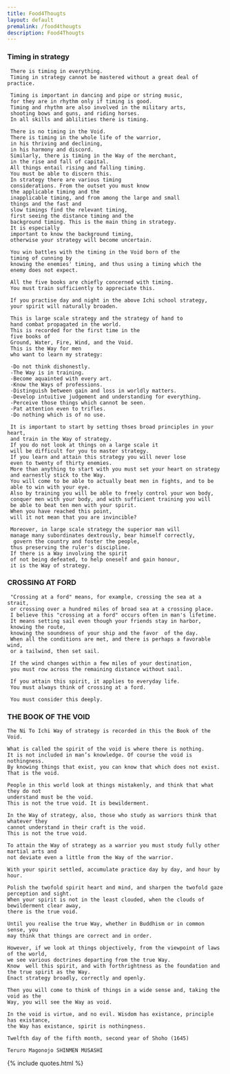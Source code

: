 ```yaml
---
title: Food4Thougts
layout: default
premalink: /food4thougts
description: Food4Thougts
---
```



### Timing in strategy
     There is timing in everything. 
     Timing in strategy cannot be mastered without a great deal of practice.
       
     Timing is important in dancing and pipe or string music, 
     for they are in rhythm only if timing is good.
     Timing and rhythm are also involved in the military arts,  
     shooting bows and guns, and riding horses. 
     In all skills and ablilities there is timing. 
     
     There is no timing in the Void.
     There is timing in the whole life of the warrior, 
     in his thriving and declining,
     in his harmony and discord. 
     Similarly, there is timing in the Way of the merchant, 
     in the rise and fall of capital. 
     All things entail rising and falling timing. 
     You must be able to discern this. 
     In strategy there are various timing
     considerations. From the outset you must know 
     the applicable timing and the
     inapplicable timing, and from among the large and small 
     things and the fast and
     slow timings find the relevant timing, 
     first seeing the distance timing and the
     background timing. This is the main thing in strategy. 
     It is especially
     important to know the background timing, 
     otherwise your strategy will become uncertain.
     
     You win battles with the timing in the Void born of the 
     timing of cunning by  
     knowing the enemies' timing, and thus using a timing which the 
     enemy does not expect. 
       
     All the five books are chiefly concerned with timing. 
     You must train sufficiently to appreciate this. 
     
     If you practise day and night in the above Ichi school strategy, 
     your spirit will naturally broaden.
      
     This is large scale strategy and the strategy of hand to
     hand combat propagated in the world. 
     This is recorded for the first time in the
     five books of 
     Ground, Water, Fire, Wind, and the Void. 
     This is the Way for men
     who want to learn my strategy:
     
     -Do not think dishonestly.
     -The Way is in training.
     -Become aquainted with every art.
     -Know the Ways of professions.
     -Distinguish between gain and loss in worldly matters.
     -Develop intuitive judgement and understanding for everything.
     -Perceive those things which cannot be seen.
     -Pat attention even to trifles.
     -Do nothing which is of no use.
     
     It is important to start by setting thses broad principles in your heart, 
     and train in the Way of strategy. 
     If you do not look at things on a large scale it
     will be difficult for you to master strategy. 
     If you learn and attain this strategy you will never lose 
     even to twenty of thirty enemies.
     More than anything to start with you must set your heart on strategy
     and earnestly stick to the Way.
     You will come to be able to actually beat men in fights, and to be
     able to win with your eye. 
     Also by training you will be able to freely control your won body, 
     conquer men with your body, and with sufficient training you will
     be able to beat ten men with your spirit. 
     When you have reached this point, 
     will it not mean that you are invincible?
     
     Moreover, in large scale strategy the superior man will 
     manage many subordinates dextrously, bear himself correctly,
      govern the country and foster the people,
     thus preserving the ruler's discipline. 
     If there is a Way involving the spirit
     of not being defeated, to help oneself and gain honour, 
     it is the Way of strategy.
     
     

### CROSSING AT FORD

     "Crossing at a ford" means, for example, crossing the sea at a strait,  
     or crossing over a hundred miles of broad sea at a crossing place.   
     I believe this "crossing at a ford" occurs often in man's lifetime.  
     It means setting sail even though your friends stay in harbor, 
     knowing the route, 
     knowing the soundness of your ship and the favor  of the day.   
     When all the conditions are met, and there is perhaps a favorable wind, 
     or a tailwind, then set sail. 

     If the wind changes within a few miles of your destination, 
     you must row across the remaining distance without sail.

     If you attain this spirit, it applies to everyday life. 
     You must always think of crossing at a ford.

     You must consider this deeply.


### THE BOOK OF THE VOID

    The Ni To Ichi Way of strategy is recorded in this the Book of the Void.
    
    What is called the spirit of the void is where there is nothing. 
    It is not included in man’s knowledge. Of course the void is nothingness. 
    By knowing things that exist, you can know that which does not exist. 
    That is the void.
    
    People in this world look at things mistakenly, and think that what they do not
    understand must be the void. 
    This is not the true void. It is bewilderment.
    
    In the Way of strategy, also, those who study as warriors think that whatever they
    cannot understand in their craft is the void. 
    This is not the true void.
    
    To attain the Way of strategy as a warrior you must study fully other martial arts and
    not deviate even a little from the Way of the warrior. 
    
    With your spirit settled, accumulate practice day by day, and hour by hour.
    
    Polish the twofold spirit heart and mind, and sharpen the twofold gaze perception and sight.
    When your spirit is not in the least clouded, when the clouds of bewilderment clear away, 
    there is the true void.
    
    Until you realise the true Way, whether in Buddhism or in common sense, you
    may think that things are correct and in order. 
    
    However, if we look at things objectively, from the viewpoint of laws of the world, 
    we see various doctrines departing from the true Way.
    Know  well this spirit, and with forthrightness as the foundation and the true spirit as the Way.
    Enact strategy broadly, correctly and openly.
    
    Then you will come to think of things in a wide sense and, taking the void as the
    Way, you will see the Way as void.
    
    In the void is virtue, and no evil. Wisdom has existance, principle has existance,
    the Way has existance, spirit is nothingness.
    
    Twelfth day of the fifth month, second year of Shoho (1645)
   
    Teruro Magonojo SHINMEN MUSASHI


    





{% include quotes.html %} 


